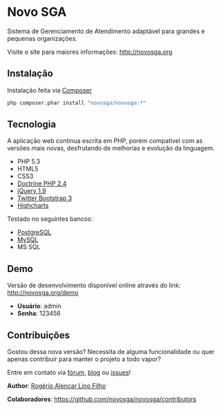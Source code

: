 # Novo SGA

Sistema de Gerenciamento de Atendimento adaptável para grandes e pequenas organizações.

Visite o site para maiores informações: http://novosga.org

## Instalação

Instalação feita via [Composer](http://getcomposer.org/)

```sh
php composer.phar install "novosga/novosga:*"
```

## Tecnologia

A aplicação web continua escrita em PHP, porém compatível com as versões mais novas, desfrutando de melhorias e evolução da linguagem.

- PHP 5.3
- HTML5
- CSS3
- [Doctrine PHP 2.4](http://www.doctrine-project.org/projects/orm.html)
- [jQuery 1.9](http://jquery.com/)
- [Twitter Bootstrap 3](http://getbootstrap.com/)
- [Highcharts](http://www.highcharts.com/)

Testado no seguintes bancos:
- [PostgreSQL](http://www.postgresql.org/)
- [MySQL](http://www.mysql.org)
- MS SQL


## Demo

Versão de desenvolvimento disponível online através do link: http://novosga.org/demo

- **Usuário**: admin
- **Senha**: 123456

## Contribuições

Gostou dessa nova versão? Necessita de alguma funcionalidade ou quer apenas contribuir para manter o projeto a todo vapor?

Entre em contato via [fórum](http://novosga.org/forum/), [blog](http://novosga.org/blog/) ou [issues](https://github.com/novosga/novosga/issues/)!

**Author**: [Rogério Alencar Lino Filho](http://rogeriolino.com/)

**Colaboradores**: https://github.com/novosga/novosga/contributors
